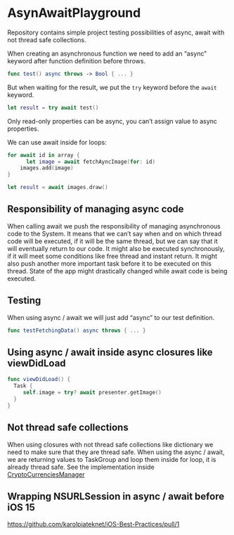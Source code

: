 # AsynAwaitPlayground

Repository contains simple project testing possibilities of async, await with not thread safe collections.

When creating an asynchronous function we need to add an “async” keyword after function definition before throws.

```swift
func test() async throws -> Bool { ... }
```

But when waiting for the result, we put the `try` keyword before the `await` keyword.

```swift
let result = try await test()
```

Only read-only properties can be async, you can’t assign value to async properties.

We can use await inside for loops:

```swift
for await id in array {
      let image = await fetchAyncImage(for: id)
	images.add(image)
}

let result = await images.draw()
```

## Responsibility of managing async code
When calling await we push the responsibility of managing asynchronous code to the System.
It means that we can’t say when and on which thread code will be executed, if it will be the same thread, but we can say that it will eventually return to our code.
It might also be executed synchronously, if it will meet some conditions like free thread and instant return.
It might also push another more important task before it to be executed on this thread.
State of the app might drastically changed while await code is being executed.

## Testing
When using async / await we will just add “async” to our test definition.

```swift
func testFetchingData() async throws { ... }
```

## Using async / await inside async closures like viewDidLoad

```swift
func viewDidLoad() {
  Task {
     self.image = try? await presenter.getImage()
  }
}
```

## Not thread safe collections

When using closures with not thread safe collections like dictionary we need to make sure that they are thread safe.
When using the async / await, we are returning values to TaskGroup and loop them inside for loop, it is already thread safe.
See the implementation inside [CryptoCurrenciesManager](https://github.com/karolpiateknet/AsynAwaitPlayground/blob/main/ThreadsPlayground/Threads/CryptoCurrenciesManager.swift)

## Wrapping NSURLSession in async / await before iOS 15
https://github.com/karolpiateknet/iOS-Best-Practices/pull/1
